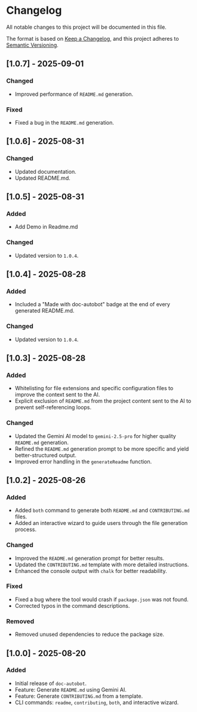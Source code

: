 # Changelog

All notable changes to this project will be documented in this file.

The format is based on [Keep a Changelog](https://keepachangelog.com/en/1.0.0/),
and this project adheres to [Semantic Versioning](https://semver.org/spec/v2.0.0.html).

## [1.0.7] - 2025-09-01

### Changed
- Improved performance of `README.md` generation.

### Fixed
- Fixed a bug in the `README.md` generation.

## [1.0.6] - 2025-08-31

### Changed
- Updated documentation.
- Updated README.md.

## [1.0.5] - 2025-08-31

### Added
- Add Demo in Readme.md
### Changed

- Updated version to `1.0.4`.

## [1.0.4] - 2025-08-28

### Added
- Included a "Made with doc-autobot" badge at the end of every generated README.md.

### Changed
- Updated version to `1.0.4`.

## [1.0.3] - 2025-08-28

### Added
- Whitelisting for file extensions and specific configuration files to improve the context sent to the AI.
- Explicit exclusion of `README.md` from the project content sent to the AI to prevent self-referencing loops.

### Changed
- Updated the Gemini AI model to `gemini-2.5-pro` for higher quality `README.md` generation.
- Refined the `README.md` generation prompt to be more specific and yield better-structured output.
- Improved error handling in the `generateReadme` function.

## [1.0.2] - 2025-08-26

### Added

- Added `both` command to generate both `README.md` and `CONTRIBUTING.md` files.
- Added an interactive wizard to guide users through the file generation process.

### Changed

- Improved the `README.md` generation prompt for better results.
- Updated the `CONTRIBUTING.md` template with more detailed instructions.
- Enhanced the console output with `chalk` for better readability.

### Fixed

- Fixed a bug where the tool would crash if `package.json` was not found.
- Corrected typos in the command descriptions.

### Removed

- Removed unused dependencies to reduce the package size.

## [1.0.0] - 2025-08-20

### Added

- Initial release of `doc-autobot`.
- Feature: Generate `README.md` using Gemini AI.
- Feature: Generate `CONTRIBUTING.md` from a template.
- CLI commands: `readme`, `contributing`, `both`, and interactive wizard.